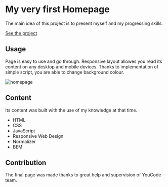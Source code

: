# My very first Homepage

The main idea of this project is to present myself and my progressing skills.

[See the project](https://marcinkpawel.github.io/homepage/)

## Usage

Page is easy to use and go through. Responsive layout allowes you read its content on any desktop and mobile devices.
Thanks to implementation of simple script, you are able to change background colour.

![homepage](https://user-images.githubusercontent.com/103523918/196526470-334f7960-0a5a-4e0c-946c-defcc975e986.gif)

## Content 
Its content was built with the use of my knowledge at that time.

 - HTML
 - CSS
 - JavaScript
 - Responsive Web Design
 - Normalizer
 - BEM
 
## Contribution

The final page was made thanks to great help and supervision of YouCode team. 
